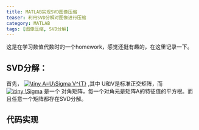 ```yaml
---
title: MATLAB实现SVD图像压缩
teaser: 利用SVD分解对图像进行压缩
category: MATLAB
tags: [图像压缩, SVD分解]
---
```


这是在学习数值代数时的一个homework，感觉还挺有趣的，在这里记录一下。

## SVD分解：

首先， <a href="https://www.codecogs.com/eqnedit.php?latex=\inline&space;\dpi{150}&space;\tiny&space;A=U\Sigma&space;V^{T}" target="_blank"><img src="https://latex.codecogs.com/gif.latex?\inline&space;\dpi{150}&space;\tiny&space;A=U\Sigma&space;V^{T}" title="\tiny A=U\Sigma V^{T}" /></a> ,其中
U和V是标准正交矩阵，而 <a href="https://www.codecogs.com/eqnedit.php?latex=\inline&space;\dpi{150}&space;\tiny&space;\Sigma" target="_blank"><img src="https://latex.codecogs.com/gif.latex?\inline&space;\dpi{150}&space;\tiny&space;\Sigma" title="\tiny \Sigma" /></a> 是一个
对角矩阵，每一个对角元是矩阵A的特征值的平方根。而且任意一个矩阵都存在SVD分解。

## 代码实现
```

```
